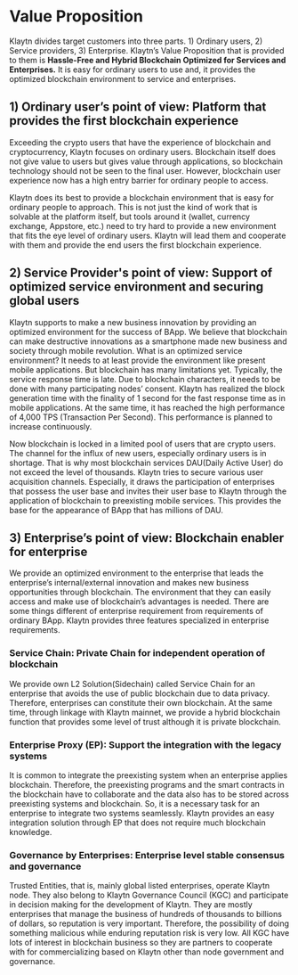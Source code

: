 # Value Proposition

Klaytn divides target customers into three parts. 1\) Ordinary users, 2\) Service providers, 3\) Enterprise. Klaytn’s Value Proposition that is provided to them is **Hassle-Free and Hybrid Blockchain Optimized for Services and Enterprises.** It is easy for ordinary users to use and, it provides the optimized blockchain environment to service and enterprises.

## 1\) Ordinary user’s point of view: Platform that provides the first blockchain experience <a id="1-ordinary-users-point-of-view-platform-that-provides-the-first-blockchain-exper"></a>

Exceeding the crypto users that have the experience of blockchain and cryptocurrency, Klaytn focuses on ordinary users. Blockchain itself does not give value to users but gives value through applications, so blockchain technology should not be seen to the final user. However, blockchain user experience now has a high entry barrier for ordinary people to access.

Klaytn does its best to provide a blockchain environment that is easy for ordinary people to approach. This is not just the kind of work that is solvable at the platform itself, but tools around it \(wallet, currency exchange, Appstore, etc.\) need to try hard to provide a new environment that fits the eye level of ordinary users. Klaytn will lead them and cooperate with them and provide the end users the first blockchain experience.

## 2\) Service Provider's point of view: Support of optimized service environment and securing global users <a id="2-service-provider-s-point-of-view-support-of-optimized-service-environment-and"></a>

Klaytn supports to make a new business innovation by providing an optimized environment for the success of BApp. We believe that blockchain can make destructive innovations as a smartphone made new business and society through mobile revolution. What is an optimized service environment? It needs to at least provide the environment like present mobile applications. But blockchain has many limitations yet. Typically, the service response time is late. Due to blockchain characters, it needs to be done with many participating nodes’ consent. Klaytn has realized the block generation time with the finality of 1 second for the fast response time as in mobile applications. At the same time, it has reached the high performance of 4,000 TPS \(Transaction Per Second\). This performance is planned to increase continuously.

Now blockchain is locked in a limited pool of users that are crypto users. The channel for the influx of new users, especially ordinary users is in shortage. That is why most blockchain services DAU\(Daily Active User\) do not exceed the level of thousands. Klaytn tries to secure various user acquisition channels. Especially, it draws the participation of enterprises that possess the user base and invites their user base to Klaytn through the application of blockchain to preexisting mobile services. This provides the base for the appearance of BApp that has millions of DAU.

## 3\) Enterprise’s point of view: Blockchain enabler for enterprise <a id="3-enterprises-point-of-view-blockchain-enabler-for-enterprise"></a>

We provide an optimized environment to the enterprise that leads the enterprise’s internal/external innovation and makes new business opportunities through blockchain. The environment that they can easily access and make use of blockchain’s advantages is needed. There are some things different of enterprise requirement from requirements of ordinary BApp. Klaytn provides three features specialized in enterprise requirements.

### Service Chain: Private Chain for independent operation of blockchain <a id="service-chain-private-chain-for-independent-operation-of-blockchain"></a>

We provide own L2 Solution\(Sidechain\) called Service Chain for an enterprise that avoids the use of public blockchain due to data privacy. Therefore, enterprises can constitute their own blockchain. At the same time, through linkage with Klaytn mainnet, we provide a hybrid blockchain function that provides some level of trust although it is private blockchain.

### Enterprise Proxy \(EP\): Support the integration with the legacy systems <a id="enterprise-proxy-ep-support-the-integration-with-the-legacy-systems"></a>

It is common to integrate the preexisting system when an enterprise applies blockchain. Therefore, the preexisting programs and the smart contracts in the blockchain have to collaborate and the data also has to be stored across preexisting systems and blockchain. So, it is a necessary task for an enterprise to integrate two systems seamlessly. Klaytn provides an easy integration solution through EP that does not require much blockchain knowledge.

### Governance by Enterprises: Enterprise level stable consensus and governance <a id="governance-by-enterprises-enterprise-level-stable-consensus-and-governance"></a>

Trusted Entities, that is, mainly global listed enterprises, operate Klaytn node. They also belong to Klaytn Governance Council \(KGC\) and participate in decision making for the development of Klaytn. They are mostly enterprises that manage the business of hundreds of thousands to billions of dollars, so reputation is very important. Therefore, the possibility of doing something malicious while enduring reputation risk is very low. All KGC have lots of interest in blockchain business so they are partners to cooperate with for commercializing based on Klaytn other than node government and governance.

